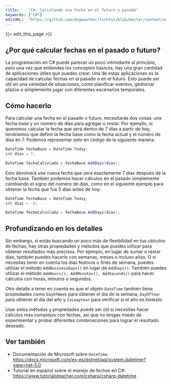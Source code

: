 ```yaml
---
title:    "C#: Calculando una fecha en el futuro o pasado"
keywords: ["C#"]
editURL:  "https://github.com/dogweather/forkful/blob/master/content/es/c-sharp/calculating-a-date-in-the-future-or-past.md"
---
```


{{< edit_this_page >}}

## ¿Por qué calcular fechas en el pasado o futuro?

La programación en C# puede parecer un poco intimidante al principio, pero una vez que entiendes los conceptos básicos, hay una gran cantidad de aplicaciones útiles que puedes crear. Una de estas aplicaciones es la capacidad de calcular fechas en el pasado o en el futuro. Esto puede ser útil en una variedad de situaciones, como planificar eventos, gestionar plazos o simplemente jugar con diferentes escenarios temporales.

## Cómo hacerlo

Para calcular una fecha en el pasado o futuro, necesitarás dos cosas: una fecha base y un número de días para agregar o restar. Por ejemplo, si queremos calcular la fecha que será dentro de 7 días a partir de hoy, tendríamos que definir la fecha base como la fecha actual y el número de días en 7. Podemos representar esto en código de la siguiente manera:

```C#
DateTime fechaBase = DateTime.Today;
int dias = 7;

DateTime fechaCalculada = fechaBase.AddDays(dias);
```

Esto devolverá una nueva fecha que será exactamente 7 días después de la fecha base. También podemos hacer cálculos en el pasado simplemente cambiando el signo del número de días, como en el siguiente ejemplo para obtener la fecha que fue 5 días antes de hoy:

```C#
DateTime fechaBase = DateTime.Today;
int dias = -5;

DateTime fechaCalculada = fechaBase.AddDays(dias);
```

## Profundizando en los detalles

Sin embargo, si estás buscando un poco más de flexibilidad en tus cálculos de fechas, hay otras propiedades y métodos que puedes utilizar para obtener resultados más precisos. Por ejemplo, en lugar de sumar o restar días, también puedes hacerlo con semanas, meses o incluso años. O si necesitas tener en cuenta los días festivos o fines de semana, puedes utilizar el método `AddBusinessDays()` en lugar de `AddDays()`. También puedes utilizar el método `AddHours(), AddMinutes(), AddSeconds()` para hacer cálculos con horas, minutos o segundos.

Otro detalle a tener en cuenta es que el objeto `DateTime` también tiene propiedades como `DayOfWeek` para obtener el día de la semana, `DayOfYear` para obtener el día del año y `IsLeapYear` para verificar si el año es bisiesto.

Usar estos métodos y propiedades puede ser útil si necesitas hacer cálculos más complejos con fechas, así que no tengas miedo de experimentar y probar diferentes combinaciones para lograr el resultado deseado.

## Ver también

- Documentación de Microsoft sobre `DateTime`: https://docs.microsoft.com/es-es/dotnet/api/system.datetime?view=net-5.0
- Tutorial en español sobre el manejo de fechas en C#: https://www.tutorialsteacher.com/csharp/csharp-datetime
